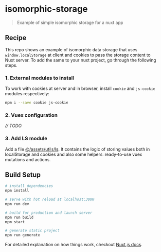 # isomorphic-storage

> Example of simple isomorphic storage for a nuxt app

## Recipe

This repo shows an example of isomorphic data storage that uses `window.localStorage`
at client and cookies to pass the storage content to Nuxt server. To add the same to
your nuxt project, go through the following steps.

### 1. External modules to install

To work with cookies at server and in browser, install `cookie` and `js-cookie` modules
respectively:

```bash
npm i --save cookie js-cookie
```

### 2. Vuex configuration

*// TODO*

### 3. Add LS module

Add a file [@/assets/utils/ls](blob/master/assets/utils/ls.js). It contains the logic
of storing values both in localStorage and cookies and also some helpers: ready-to-use
vuex mutations and actions.

## Build Setup

``` bash
# install dependencies
npm install

# serve with hot reload at localhost:3000
npm run dev

# build for production and launch server
npm run build
npm start

# generate static project
npm run generate
```

For detailed explanation on how things work, checkout [Nuxt.js docs](https://nuxtjs.org).
